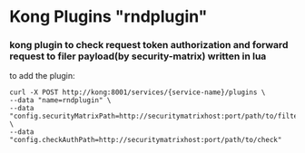 # Kong Plugins "rndplugin"
### kong plugin to check request token authorization and forward request to filer payload(by security-matrix) written in lua

 to add the plugin:
```
curl -X POST http://kong:8001/services/{service-name}/plugins \
--data "name=rndplugin" \
--data "config.securityMatrixPath=http://securitymatrixhost:port/path/to/filter" \
--data "config.checkAuthPath=http://securitymatrixhost:port/path/to/check"
```
